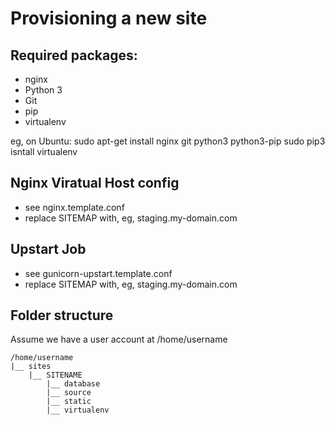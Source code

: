 Provisioning a new site
======================

## Required packages:

* nginx
* Python 3
* Git
* pip
* virtualenv

eg, on Ubuntu:
	sudo apt-get install nginx git python3 python3-pip
	sudo pip3 isntall virtualenv

## Nginx Viratual Host config

* see nginx.template.conf
* replace SITEMAP with, eg, staging.my-domain.com

## Upstart Job

* see gunicorn-upstart.template.conf
* replace SITEMAP with, eg, staging.my-domain.com

## Folder structure
Assume we have a user account at /home/username
```
/home/username
|__ sites
	|__ SITENAME
		|__ database
		|__ source
		|__ static
		|__ virtualenv
```

